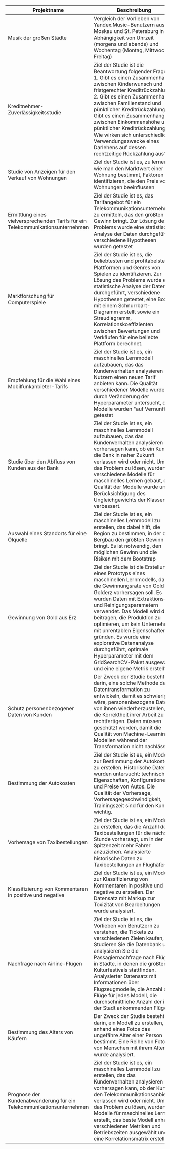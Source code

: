 **Projektname** | **Beschreibung** | **Verwendete Bibliotheken**
------------ | ------------- | -------------
Musik der großen Städte | Vergleich der Vorlieben von Yandex.Music-Benutzern aus Moskau und St. Petersburg in Abhängigkeit von Uhrzeit (morgens und abends) und Wochentag (Montag, Mittwoch, Freitag) | Pandas
Kreditnehmer-Zuverlässigkeitsstudie | Ziel der Studie ist die Beantwortung folgender Fragen: 1. Gibt es einen Zusammenhang zwischen Kinderwunsch und fristgerechter Kreditrückzahlung? 2. Gibt es einen Zusammenhang zwischen Familienstand und pünktlicher Kreditrückzahlung? 3. Gibt es einen Zusammenhang zwischen Einkommenshöhe und pünktlicher Kreditrückzahlung? 4. Wie wirken sich unterschiedliche Verwendungszwecke eines Darlehens auf dessen rechtzeitige Rückzahlung aus?| Pandas, Pymystem3
Studie von Anzeigen für den Verkauf von Wohnungen | Ziel der Studie ist es, zu lernen, wie man den Marktwert einer Wohnung bestimmt, Faktoren zu identifizieren, die den Preis von Wohnungen beeinflussen | Pandas
Ermittlung eines vielversprechenden Tarifs für ein Telekommunikationsunternehmen | Ziel der Studie ist es, das Tarifangebot für ein Telekommunikationsunternehmen zu ermitteln, das den größten Gewinn bringt. Zur Lösung des Problems wurde eine statistische Analyse der Daten durchgeführt, verschiedene Hypothesen wurden getestet | Pandas, numpy, stats
Marktforschung für Computerspiele | Ziel der Studie ist es, die beliebtesten und profitabelsten Plattformen und Genres von Spielen zu identifizieren. Zur Lösung des Problems wurde eine statistische Analyse der Daten durchgeführt, verschiedene Hypothesen getestet, eine Box mit einem Schnurrbart-Diagramm erstellt sowie ein Streudiagramm, Korrelationskoeffizienten zwischen Bewertungen und Verkäufen für eine beliebte Plattform berechnet. | pandas, numpy, statistiken, matplotlib.pyplot
Empfehlung für die Wahl eines Mobilfunkanbieter-Tarifs | Ziel der Studie ist es, ein maschinelles Lernmodell aufzubauen, das das Kundenverhalten analysieren und Nutzern einen neuen Tarif anbieten kann. Die Qualität verschiedener Modelle wurde durch Veränderung der Hyperparameter untersucht, die Modelle wurden "auf Vernunft" getestet | pandas, sklearn.tree, sklearn.ensemble, sklearn.metrics, sklearn.model_selection
Studie über den Abfluss von Kunden aus der Bank | Ziel der Studie ist es, ein maschinelles Lernmodell aufzubauen, das das Kundenverhalten analysieren und vorhersagen kann, ob ein Kunde die Bank in naher Zukunft verlassen wird oder nicht. Um das Problem zu lösen, wurden verschiedene Modelle für maschinelles Lernen gebaut, die Qualität der Modelle wurde unter Berücksichtigung des Ungleichgewichts der Klassen verbessert.| pandas, sklearn.tree, sklearn.ensemble, sklearn.metrics, sklearn.model_selection, sklearn.linear_model, sklearn.preprocessing, sklearn.utils
Auswahl eines Standorts für eine Ölquelle | Ziel der Studie ist es, ein maschinelles Lernmodell zu erstellen, das dabei hilft, die Region zu bestimmen, in der der Bergbau den größten Gewinn bringt. Es ist notwendig, den möglichen Gewinn und die Risiken mit dem Bootstrap| zu analysieren pandas, sklearn.metrics, sklearn.model_selection, sklearn.linear_model, scipy
Gewinnung von Gold aus Erz|Ziel der Studie ist die Erstellung eines Prototyps eines maschinellen Lernmodells, das die Gewinnungsrate von Gold aus Golderz vorhersagen soll. Es wurden Daten mit Extraktions- und Reinigungsparametern verwendet. Das Modell wird dazu beitragen, die Produktion zu optimieren, um kein Unternehmen mit unrentablen Eigenschaften zu gründen. Es wurde eine explorative Datenanalyse durchgeführt, optimale Hyperparameter mit dem GridSearchCV-Paket ausgewählt und eine eigene Metrik erstellt| pandas, numpy, sklearn.metrics, sklearn.model_selection, sklearn.linear_model, sklearn.ensemble, sklearn.tree, sklearn.metrics.scorer, scipy
Schutz personenbezogener Daten von Kunden|Der Zweck der Studie besteht darin, eine solche Methode der Datentransformation zu entwickeln, damit es schwierig wäre, personenbezogene Daten von ihnen wiederherzustellen, um die Korrektheit ihrer Arbeit zu rechtfertigen. Daten müssen geschützt werden, damit die Qualität von Machine-Learning-Modellen während der Transformation nicht nachlässt.| pandas, numpy, sklearn.linear_model
Bestimmung der Autokosten|Ziel der Studie ist es, ein Modell zur Bestimmung der Autokosten zu erstellen. Historische Daten wurden untersucht: technische Eigenschaften, Konfigurationen und Preise von Autos. Die Qualität der Vorhersage, Vorhersagegeschwindigkeit, Trainingszeit sind für den Kunden wichtig.| pandas, numpy, sklearn.linear_model, sklearn.model_selection, sklearn.tree, sklearn.ensemble, sklearn.metrics
Vorhersage von Taxibestellungen|Ziel der Studie ist es, ein Modell zu erstellen, das die Anzahl der Taxibestellungen für die nächste Stunde vorhersagt, um in der Spitzenzeit mehr Fahrer anzuziehen. Analysierte historische Daten zu Taxibestellungen an Flughäfen.| pandas, numpy, sklearn.linear_model, sklearn.model_selection, sklearn.tree, sklearn.ensemble, sklearn.metrics, statsmodels.tsa.seasonal, matplotlib.pyplot, sklearn.metrics.scorer
Klassifizierung von Kommentaren in positive und negative | Ziel der Studie ist es, ein Modell zur Klassifizierung von Kommentaren in positive und negative zu erstellen. Der Datensatz mit Markup zur Toxizität von Bearbeitungen wurde analysiert.| pandas, numpy, sklearn.linear_model, sklearn.model_selection, sklearn.tree, sklearn.ensemble, sklearn.metrics, re, nltk, nltk.corpus, sklearn.feature_extraction.text
Nachfrage nach Airline-Flügen | Ziel der Studie ist es, die Vorlieben von Benutzern zu verstehen, die Tickets zu verschiedenen Zielen kaufen, Studieren Sie die Datenbank und analysieren Sie die Passagiernachfrage nach Flügen in Städte, in denen die größten Kulturfestivals stattfinden. Analysierter Datensatz mit Informationen über Flugzeugmodelle, die Anzahl der Flüge für jedes Modell, die durchschnittliche Anzahl der in der Stadt ankommenden Flüge.| pandas, seegeboren, matplotlib.pyplot, math, scipy
Bestimmung des Alters von Käufern|Der Zweck der Studie besteht darin, ein Modell zu erstellen, das anhand eines Fotos das ungefähre Alter einer Person bestimmt. Eine Reihe von Fotos von Menschen mit ihrem Alter wurde analysiert.| pandas, numpy, seaborn, tensorflow, tensorflow.keras.preprocessing.image, matplotlib.pyplot
Prognose der Kundenabwanderung für ein Telekommunikationsunternehmen| Ziel der Studie ist es, ein maschinelles Lernmodell zu erstellen, das das Kundenverhalten analysieren und vorhersagen kann, ob der Kunde den Telekommunikationsanbieter verlassen wird oder nicht. Um das Problem zu lösen, wurden Modelle für maschinelles Lernen erstellt, das beste Modell anhand verschiedener Metriken und Betriebszeiten ausgewählt und eine Korrelationsmatrix erstellt.| pandas, pandas, matplotlib.pyplot, sklearn.metrics, sklearn.model_selection, sklearn.pipeline, sklearn.preprocessing, sklearn.linear_model, sklearn.ensemble, sklearn.neural_network, catboost, tqdm
